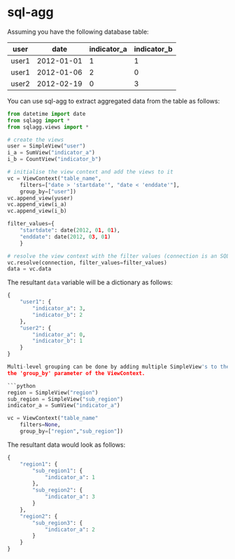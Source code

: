 sql-agg
=======

Assuming you have the following database table:

| user  |    date    | indicator_a | indicator_b |
|-------|------------|-------------|-------------|
| user1 | 2012-01-01 |      1      |      1      |
| user1 | 2012-01-06 |      2      |      0      |
| user2 | 2012-02-19 |      0      |      3      |

You can use sql-agg to extract aggregated data from the table as follows:

```python
from datetime import date
from sqlagg import *
from sqlagg.views import *

# create the views
user = SimpleView("user")
i_a = SumView("indicator_a")
i_b = CountView("indicator_b")

# initialise the view context and add the views to it
vc = ViewContext("table_name",
    filters=["date > 'startdate'", "date < 'enddate'"],
    group_by=["user"])
vc.append_view(yuser)
vc.append_view(i_a)
vc.append_view(i_b)

filter_values={
    "startdate": date(2012, 01, 01),
    "enddate": date(2012, 03, 01)
    }

# resolve the view context with the filter values (connection is an SQLAlchemy connection)
vc.resolve(connection, filter_values=filter_values)
data = vc.data
```

The resultant `data` variable will be a dictionary as follows:
```python
{
    "user1": {
        "indicator_a": 3,
        "indicator_b": 2
    },
    "user2": {
        "indicator_a": 0,
        "indicator_b": 1
    }
}

Multi-level grouping can be done by adding multiple SimpleView's to the ViewContext as well as multiple column names in
the 'group_by' parameter of the ViewContext.

```python
region = SimpleView("region")
sub_region = SimpleView("sub_region")
indicator_a = SumView("indicator_a")

vc = ViewContext("table_name"
    filters=None,
    group_by=["region","sub_region"])
```

The resultant data would look as follows:
```python
{
    "region1": {
        "sub_region1": {
            "indicator_a": 1
        },
        "sub_region2": {
            "indicator_a": 3
        }
    },
    "region2": {
        "sub_region3": {
            "indicator_a": 2
        }
    }
}
```